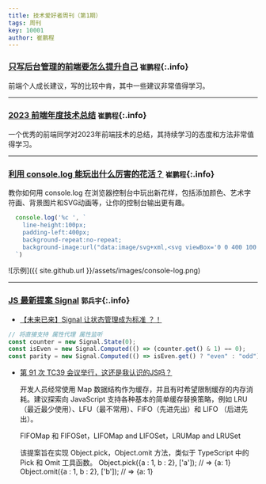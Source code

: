 ```yaml
---
title: 技术爱好者周刊（第1期）
tags: 周刊
key: 10001
author: 崔鹏程
---
```



### [只写后台管理的前端要怎么提升自己](https://juejin.cn/post/7360528073631318027)   `崔鹏程`{:.info}
前端个人成长建议，写的比较中肯，其中一些建议非常值得学习。

***

### [2023 前端年度技术总结](https://juejin.cn/post/7318561797451939881)    `崔鹏程`{:.info}
一个优秀的前端同学对2023年前端技术的总结，其持续学习的态度和方法非常值得学习。

***

### [利用 console.log 能玩出什么厉害的花活？](https://juejin.cn/post/7345105687453581351)    `崔鹏程`{:.info}
教你如何用 console.log 在浏览器控制台中玩出新花样，包括添加颜色、艺术字符画、背景图片和SVG动画等，让你的控制台输出更有趣。
```js
  console.log('%c ', `
    line-height:100px;
    padding-left:400px;
    background-repeat:no-repeat;
    background-image:url("data:image/svg+xml,<svg viewBox='0 0 400 100' xmlns='http://www.w3.org/2000/svg'><style>path{stroke-dasharray: 400;animation: dash 10s linear;}@keyframes dash {to {stroke-dashoffset: 2000;}}</style><path d='M 0 50 Q 50 100 100 50 T 200 50 T 300 50 T 400 50 T 500 50' stroke='black' fill='transparent' stroke-width='10'></path></svg>")
  `)
```
![示例]({{ site.github.url }}/assets/images/console-log.png)


***

### [JS 最新提案 Signal](https://github.com/tc39/proposal-signals)   `郭兵宇`{:.info}
- [【未来已来】Signal 让状态管理成为标准 ？！](https://segmentfault.com/a/1190000044824041)
```js
// 将直接支持 属性代理 属性监听
const counter = new Signal.State(0);
const isEven = new Signal.Computed(() => (counter.get() & 1) == 0);
const parity = new Signal.Computed(() => isEven.get() ? "even" : "odd");
```
- [第 91 次 TC39 会议举行，这还是我认识的JS吗？](https://developer.aliyun.com/article/1411279)

  开发人员经常使用 Map 数据结构作为缓存，并且有时希望限制缓存的内存消耗。建议探索向 JavaScript  支持各种基本的简单缓存替换策略，例如 LRU（最近最少使用）、LFU（最不常用）、FIFO（先进先出）和 LIFO （后进先出）。

  FIFOMap 和 FIFOSet，LIFOMap and LIFOSet，LRUMap and LRUSet

  该提案旨在实现 Object.pick，Object.omit 方法，类似于 TypeScript 中的 Pick 和 Omit 工具函数。
  Object.pick({a : 1, b : 2}, ['a']); // => {a: 1}
  Object.omit({a : 1, b : 2}, ['b']); // => {a: 1}

